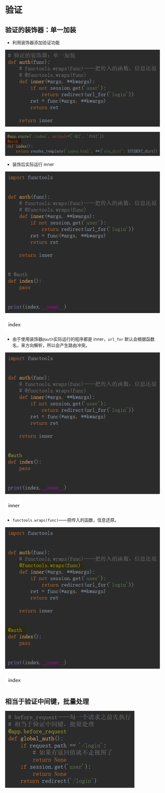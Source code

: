 # 验证

## 验证的装饰器：单一加装

- 利用装饰器添加验证功能

![1560416084013](验证.assets/1560416084013.png)

![1560416124040](验证.assets/1560416124040.png)

- 装饰后实际运行 inner

![1560416161800](验证.assets/1560416161800.png)

![1560416172249](验证.assets/1560416172249.png)

- 由于使用装饰器`@auth`实际运行的程序都是 inner，`url_for` 默认会根据函数名，来方向解析，所以会产生路由冲突。

![1560417198953](验证.assets/1560417198953.png)

![1560416193810](验证.assets/1560416193810.png)

- `functools.wraps(func)`——把传入的函数，信息还原。

![1560416201480](验证.assets/1560416201480.png)

![1560416210126](验证.assets/1560416210126.png)

## 相当于验证中间键，批量处理

![1560416494457](验证.assets/1560416494457.png)

